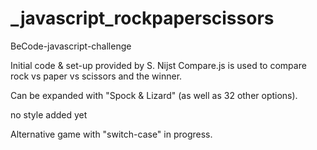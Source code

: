 # _javascript_rockpaperscissors
BeCode-javascript-challenge 

Initial code & set-up provided by S. Nijst
Compare.js is used to compare rock vs paper vs scissors 
and the winner. 

Can be expanded with "Spock & Lizard" (as well as 32 other options).
 
no style added yet

Alternative game with "switch-case" in progress. 
